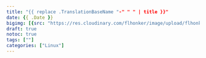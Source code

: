 ```yaml
---
title: "{{ replace .TranslationBaseName "-" " " | title }}"
date: {{ .Date }}
bigimg: [{src: "https://res.cloudinary.com/flhonker/image/upload/flhonker-hugo/share_img/home-bg-google1.jpg", desc: "WHUT|Wuhan|Sep 5,2018"}]
draft: true
notoc: true
tags: [""]
categories: ["Linux"]
---
```


